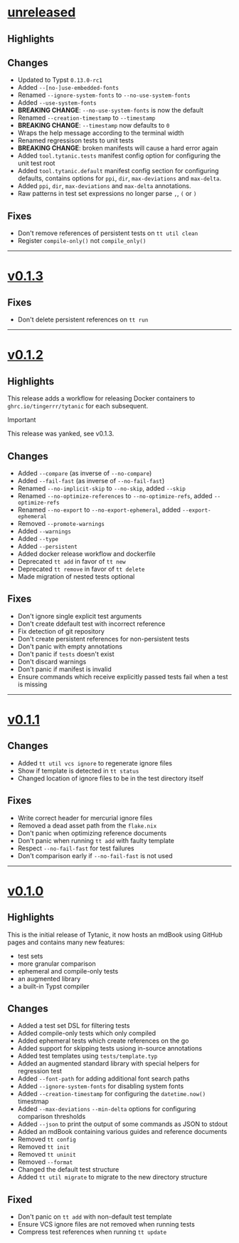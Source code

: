 # [unreleased](https://github.com/tingerrr/tytanic/releases/tags/)
## Highlights

## Changes
- Updated to Typst `0.13.0-rc1`
- Added `--[no-]use-embedded-fonts`
- Renamed `--ignore-system-fonts` to `--no-use-system-fonts`
- Added `--use-system-fonts`
- **BREAKING CHANGE**: `--no-use-system-fonts` is now the default
- Renamed `--creation-timestamp` to `--timestamp`
- **BREAKING CHANGE**: `--timestamp` now defaults to `0`
- Wraps the help message according to the terminal width
- Renamed regressison tests to unit tests
- **BREAKING CHANGE**: broken manifests will cause a hard error again
- Added `tool.tytanic.tests` manifest config option for configuring the unit test root
- Added `tool.tytanic.default` manifest config section for configuring defaults, contains options for `ppi`, `dir`, `max-deviations` and `max-delta`.
- Added `ppi`, `dir`, `max-deviations` and `max-delta` annotations.
- Raw patterns in test set expressions no longer parse `,`, `(` or `)`

## Fixes
- Don't remove references of persistent tests on `tt util clean`
- Register `compile-only()` not `compile_only()`

---

# [v0.1.3](https://github.com/tingerrr/tytanic/releases/tags/v0.1.3)
## Fixes
- Don't delete persistent references on `tt run`

---

# [v0.1.2](https://github.com/tingerrr/tytanic/releases/tags/v0.1.2)
## Highlights
This release adds a workflow for releasing Docker containers to `ghrc.io/tingerrr/tytanic` for each subsequent.

> [!important]
> This release was yanked, see v0.1.3.

## Changes
- Added `--compare` (as inverse of `--no-compare`)
- Added `--fail-fast` (as inverse of `--no-fail-fast`)
- Renamed `--no-implicit-skip` to `--no-skip`,  added `--skip`
- Renamed `--no-optimize-references` to `--no-optimize-refs`, added `--optimize-refs`
- Renamed `--no-export` to `--no-export-ephemeral`, added `--export-ephemeral`
- Removed `--promote-warnings`
- Added `--warnings`
- Added `--type`
- Added `--persistent`
- Added docker release workflow and dockerfile
- Deprecated `tt add` in favor of `tt new`
- Deprecated `tt remove` in favor of `tt delete`
- Made migration of nested tests optional

## Fixes
- Don't ignore single explicit test arguments
- Don't create ddefault test with incorrect reference
- Fix detection of git repository
- Don't create persistent references for non-persistent tests
- Don't panic with empty annotations
- Don't panic if `tests` doesn't exist
- Don't discard warnings
- Don't panic if manifest is invalid
- Ensure commands which receive explicitly passed tests fail when a test is missing

---

# [v0.1.1](https://github.com/tingerrr/tytanic/releases/tags/v0.1.1)
## Changes
- Added `tt util vcs ignore` to regenerate ignore files
- Show if template is detected in `tt status`
- Changed location of ignore files to be in the test directory itself

## Fixes
- Write correct header for mercurial ignore files
- Removed a dead asset path from the `flake.nix`
- Don't panic when optimizing reference documents
- Don't panic when running `tt add` with faulty template
- Respect `--no-fail-fast` for test failures
- Don't comparison early if `--no-fail-fast` is not used

---

# [v0.1.0](https://github.com/tingerrr/tytanic/releases/tags/v0.1.0)
## Highlights
This is the initial release of Tytanic, it now hosts an mdBook using GitHub pages and contains many new features:
- test sets
- more granular comparison
- ephemeral and compile-only tests
- an augmented library
- a built-in Typst compiler

## Changes
- Added a test set DSL for filtering tests
- Added compile-only tests which only compiled
- Added ephemeral tests which create references on the go
- Added support for skipping tests usiong in-source annotations
- Added test templates using `tests/template.typ`
- Added an augmented standard library with special helpers for regression test
- Added `--font-path` for adding additional font search paths
- Added `--ignore-system-fonts` for disabling system fonts
- Added `--creation-timestamp` for configuring the `datetime.now()` timestmap
- Added `--max-deviations` `--min-delta` options for configuring comparison thresholds
- Added `--json` to print the output of some commands as JSON to stdout
- Added an mdBook containing various guides and reference documents
- Removed `tt config`
- Removed `tt init`
- Removed `tt uninit`
- Removed `--format`
- Changed the default test structure
- Added `tt util migrate` to migrate to the new directory structure

## Fixed
- Don't panic on `tt add` with non-default test template
- Ensure VCS ignore files are not removed when running tests
- Compress test references when running `tt update`
